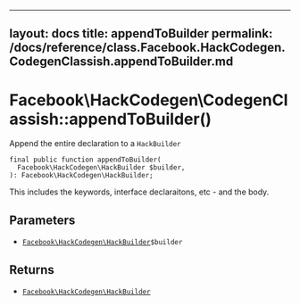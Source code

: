 
***

layout: docs
title: appendToBuilder
permalink: /docs/reference/class.Facebook.HackCodegen.CodegenClassish.appendToBuilder.md
---







# Facebook\\HackCodegen\\CodegenClassish::appendToBuilder()




Append the entire declaration to a ` HackBuilder `




``` Hack
final public function appendToBuilder(
  Facebook\HackCodegen\HackBuilder $builder,
): Facebook\HackCodegen\HackBuilder;
```




This includes the keywords, interface declaraitons, etc - and the
body.




## Parameters




- [` Facebook\HackCodegen\HackBuilder `](<class.Facebook.HackCodegen.HackBuilder.md>)`` $builder ``




## Returns




+ [` Facebook\HackCodegen\HackBuilder `](<class.Facebook.HackCodegen.HackBuilder.md>)